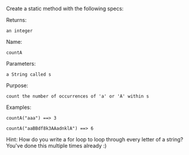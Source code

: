 Create a static method with the following specs:


Returns:

```
an integer
```

Name:

```
countA
```

Parameters:

```
a String called s
```

Purpose:

```
count the number of occurrences of 'a' or 'A' within s
```

Examples:

```
countA("aaa") ==> 3
```

```
countA("aaBBdf8k3AAadnklA") ==> 6
```

Hint: How do you write a for loop to loop through every letter of a string?  You've done this multiple times already :)